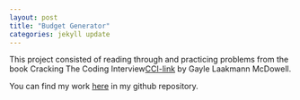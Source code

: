```yaml
---
layout: post
title: "Budget Generator"
categories: jekyll update
---
```


This project consisted of reading through and practicing problems from the book Cracking The Coding Interview[CCI-link]
by Gayle Laakmann McDowell.

You can find my work [here][CCI-github] in my github repository.

[CCI-link]: "https://www.crackingthecodinginterview.com/"
[CCI-github]: "https://github.com/Edison-Stuart/Cracking-The-Coding-Interview"
